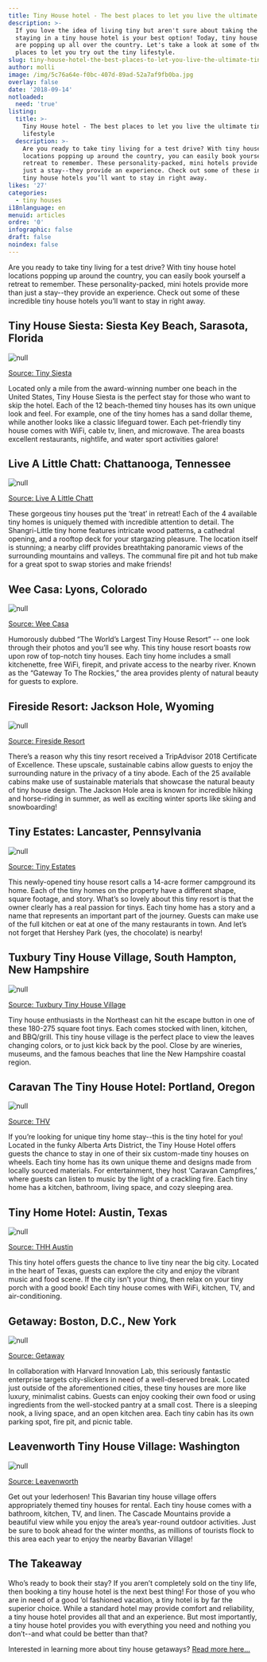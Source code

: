```yaml
---
title: Tiny House hotel - The best places to let you live the ultimate tiny lifestyle
description: >-
  If you love the idea of living tiny but aren't sure about taking the leap;
  staying in a tiny house hotel is your best option! Today, tiny house hotels
  are popping up all over the country. Let's take a look at some of the best
  places to let you try out the tiny lifestyle.
slug: tiny-house-hotel-the-best-places-to-let-you-live-the-ultimate-tiny-lifestyle
author: molli
image: /img/5c76a64e-f0bc-407d-89ad-52a7af9fb0ba.jpg
overlay: false
date: '2018-09-14'
notloaded:
  need: 'true'
listing:
  title: >-
    Tiny House hotel - The best places to let you live the ultimate tiny
    lifestyle
  description: >-
    Are you ready to take tiny living for a test drive? With tiny house hotel
    locations popping up around the country, you can easily book yourself a
    retreat to remember. These personality-packed, mini hotels provide more than
    just a stay--they provide an experience. Check out some of these incredible
    tiny house hotels you’ll want to stay in right away.
likes: '27'
categories:
  - tiny houses
i18nlanguage: en
menuid: articles
ordre: '0'
infographic: false
draft: false
noindex: false
---
```

Are you ready to take tiny living for a test drive? With tiny house hotel locations popping up around the country, you can easily book yourself a retreat to remember. These personality-packed, mini hotels provide more than just a stay--they provide an experience. Check out some of these incredible tiny house hotels you’ll want to stay in right away.

## Tiny House Siesta: Siesta Key Beach, Sarasota, Florida

![null](/img/siesta.png)

[Source: Tiny Siesta](https://www.tinyhousesiesta.com/photos?lightbox=dataItem-j1p1cdpm1)

Located only a mile from the award-winning number one beach in the United States, Tiny House Siesta is the perfect stay for those who want to skip the hotel. Each of the 12 beach-themed tiny houses has its own unique look and feel. For example, one of the tiny homes has a sand dollar theme, while another looks like a classic lifeguard tower. Each pet-friendly tiny house comes with WiFi, cable tv, linen, and microwave. The area boasts excellent restaurants, nightlife, and water sport activities galore!

## Live A Little Chatt: Chattanooga, Tennessee

![null](/img/chatt.png)

[Source: Live A Little Chatt ](http://livealittlechatt.com/)

These gorgeous tiny houses put the ‘treat’ in retreat! Each of the 4 available tiny homes is uniquely themed with incredible attention to detail. The Shangri-Little tiny home features intricate wood patterns, a cathedral opening, and a rooftop deck for your stargazing pleasure. The location itself is stunning; a nearby cliff provides breathtaking panoramic views of the surrounding mountains and valleys. The communal fire pit and hot tub make for a great spot to swap stories and make friends! 

## Wee Casa: Lyons, Colorado

![null](/img/weecasa.png)

[Source: Wee Casa ](https://weecasa.com/lyons/solaire)

Humorously dubbed “The World’s Largest Tiny House Resort” -- one look through their photos and you’ll see why. This tiny house resort boasts row upon row of top-notch tiny houses. Each tiny home includes a small kitchenette, free WiFi, firepit, and private access to the nearby river. Known as the “Gateway To The Rockies,” the area provides plenty of natural beauty for guests to explore. 

## Fireside Resort: Jackson Hole, Wyoming

![null](/img/fireside.png)

[Source: Fireside Resort](https://www.firesidejacksonhole.com/wedge-cabin-tour.htm)

There’s a reason why this tiny resort received a TripAdvisor 2018 Certificate of Excellence. These upscale, sustainable cabins allow guests to enjoy the surrounding nature in the privacy of a tiny abode. Each of the 25 available cabins make use of sustainable materials that showcase the natural beauty of tiny house design. The Jackson Hole area is known for incredible hiking and horse-riding in summer, as well as exciting winter sports like skiing and snowboarding!

## Tiny Estates: Lancaster, Pennsylvania

![null](/img/tinyestates.jpg)

[Source: Tiny Estates ](https://tiny-estates.com/)

This newly-opened tiny house resort calls a 14-acre former campground its home. Each of the tiny homes on the property have a different shape, square footage, and story. What’s so lovely about this tiny resort is that the owner clearly has a real passion for tinys. Each tiny home has a story and a name that represents an important part of the journey. Guests can make use of the full kitchen or eat at one of the many restaurants in town. And let’s not forget that Hershey Park (yes, the chocolate) is nearby!

## Tuxbury Tiny House Village, South Hampton, New Hampshire

![null](/img/tuxbury.jpg)

[Source: Tuxbury Tiny House Village ](https://www.tuxburytinyhouse.com/home)

Tiny house enthusiasts in the Northeast can hit the escape button in one of these 180-275 square foot tinys. Each comes stocked with linen, kitchen, and BBQ/grill. This tiny house village is the perfect place to view the leaves changing colors, or to just kick back by the pool. Close by are wineries, museums, and the famous beaches that line the New Hampshire coastal region.

## Caravan The Tiny House Hotel: Portland, Oregon

![null](/img/tinyhhotel.png)

[Source: THV](< http://tinyhousehotel.com/>)

If you’re looking for unique tiny home stay--this is the tiny hotel for you! Located in the funky Alberta Arts District, the Tiny House Hotel offers guests the chance to stay in one of their six custom-made tiny houses on wheels. Each tiny home has its own unique theme and designs made from locally sourced materials. For entertainment, they host ‘Caravan Campfires,’ where guests can listen to music by the light of a crackling fire. Each tiny home has a kitchen, bathroom, living space, and cozy sleeping area.

## Tiny Home Hotel: Austin, Texas

![null](/img/texas.png)

[Source: THH Austin](http://www.tinyhomeshoteltexas.com/rooms/casa-rosa/)

This tiny hotel offers guests the chance to live tiny near the big city. Located in the heart of Texas, guests can explore the city and enjoy the vibrant music and food scene. If the city isn’t your thing, then relax on your tiny porch with a good book! Each tiny house comes with WiFi, kitchen, TV, and air-conditioning. 

## Getaway: Boston, D.C., New York

![null](/img/getaway.jpg)

[Source: Getaway ](https://getaway.house/)

In collaboration with Harvard Innovation Lab, this seriously fantastic enterprise targets city-slickers in need of a well-deserved break. Located just outside of the aforementioned cities, these tiny houses are more like luxury, minimalist cabins. Guests can enjoy cooking their own food or using ingredients from the well-stocked pantry at a small cost. There is a sleeping nook, a living space, and an open kitchen area. Each tiny cabin has its own parking spot, fire pit, and picnic table. 

## Leavenworth Tiny House Village: Washington

![null](/img/leabenworth.jpg)

[Source: Leavenworth](https://www.leavenworthtinyhouse.com/)

Get out your lederhosen! This Bavarian tiny house village offers appropriately themed tiny houses for rental. Each tiny house comes with a bathroom, kitchen, TV, and linen. The Cascade Mountains provide a beautiful view while you enjoy the area’s year-round outdoor activities. Just be sure to book ahead for the winter months, as millions of tourists flock to this area each year to enjoy the nearby Bavarian Village! 

## The Takeaway

Who’s ready to book their stay? If you aren’t completely sold on the tiny life, then booking a tiny house hotel is the next best thing! For those of you who are in need of a good ‘ol fashioned vacation, a tiny hotel is by far the superior choice. While a standard hotel may provide comfort and reliability, a tiny house hotel provides all that and an experience. But most importantly, a tiny house hotel provides you with everything you need and nothing you don’t--and what could be better than that?

Interested in learning more about tiny house getaways? [Read more here...](https://www.tinysociety.co/articles/tiny-house-getaway-beautiful-tiny-houses-to-rent-in-the-us/)
